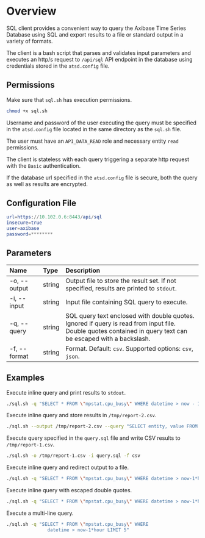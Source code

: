 ﻿# Overview

SQL client provides a convenient way to query the Axibase Time Series Database using SQL and export results to a file or standard output in a variety of formats.

The client is a bash script that parses and validates input parameters and executes an http/s request to `/api/sql` API endpoint in the database using credentials stored in the `atsd.config` file.

## Permissions

Make sure that `sql.sh` has execution permissions.

```bash
chmod +x sql.sh
```

Username and password of the user executing the query must be specified in the `atsd.config` file located in the same directory as the `sql.sh` file.

The user must have an `API_DATA_READ` role and necessary entity `read` permissions.

The client is stateless with each query triggering a separate http request with the `Basic` authentication.

If the database url specified in the `atsd.config` file is secure, both the query as well as results are encrypted.

## Configuration File

```elm
url=https://10.102.0.6:8443/api/sql
insecure=true
user=axibase
password=********
```

## Parameters

| **Name** | **Type** | **Description** |
|:---|:---|:---|
| -o, --output | string | Output file to store the result set. If not specified, results are printed to `stdout`. |
| -i, --input | string | Input file containing SQL query to execute. |
| -q, --query | string | SQL query text enclosed with double quotes. Ignored if query is read from input file. <br>Double quotes contained in query text can be escaped with a backslash.|
| -f, --format | string | Format. Default: `csv`. Supported options: `csv`, `json`. |

## Examples

Execute inline query and print results to `stdout`.

```bash
./sql.sh -q "SELECT * FROM \"mpstat.cpu_busy\" WHERE datetime > now - 1*minute LIMIT 3"
```

Execute inline query and store results in `/tmp/report-2.csv`.

```bash
./sql.sh --output /tmp/report-2.csv --query "SELECT entity, value FROM \"mpstat.cpu_busy\" WHERE datetime > now - 1*minute LIMIT 3"
```

Execute query specified in the `query.sql` file and write CSV results to `/tmp/report-1.csv`.

```bash
./sql.sh -o /tmp/report-1.csv -i query.sql -f csv
```

Execute inline query and redirect output to a file.

```bash
./sql.sh -q "SELECT * FROM \"mpstat.cpu_busy\" WHERE datetime > now-1*hour LIMIT 2" > /tmp/test.csv
```

Execute inline query with escaped double quotes.

```bash
./sql.sh -q "SELECT * FROM \"mpstat.cpu_busy\" WHERE datetime > now-1*hour LIMIT 5"
```

Execute a multi-line query.

```bash
./sql.sh -q "SELECT * FROM \"mpstat.cpu_busy\" WHERE
               datetime > now-1*hour LIMIT 5"
```
